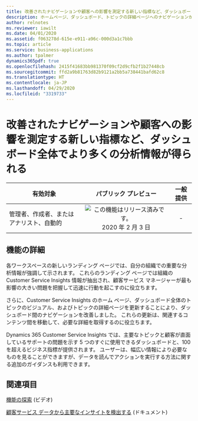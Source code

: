 ```yaml
---
title: 改善されたナビゲーションや顧客への影響を測定する新しい指標など、ダッシュボード全体でより多くの分析情報が得られる
description: ホームページ、ダッシュボード、トピックの詳細ページへのナビゲーションが改善され、分析情報を見つけやすくなりました。
author: relnotes
ms.reviewer: iawilt
ms.date: 04/01/2020
ms.assetid: f063278d-615e-e911-a96c-000d3a1c7bbb
ms.topic: article
ms.service: business-applications
ms.author: tpalmer
dynamics365pdf: true
ms.openlocfilehash: 2415f41683bb981370f09cf2d9cfb2f1b27448cb
ms.sourcegitcommit: ffd2a9b81763d82b9121a2bb5a738441bafd62c8
ms.translationtype: HT
ms.contentlocale: ja-JP
ms.lasthandoff: 04/29/2020
ms.locfileid: "3319733"
---
```

# <a name="more-insights-across-dashboards-including-improved-navigation-and-new-metrics-to-measure-customer-impact"></a>改善されたナビゲーションや顧客への影響を測定する新しい指標など、ダッシュボード全体でより多くの分析情報が得られる


| 有効対象    |  パブリック プレビュー | 一般提供 | 
| ---------- | :----------: |:----------: |
|管理者、作成者、またはアナリスト、自動的|![この機能はリリース済みです。](/dynamics365-release-plan/media/green-checkmark.png "この機能はリリース済みです。") 2020 年 2 月 3 日| -|






## <a name="feature-details"></a>機能の詳細
<!--feature detail start -->
各ワークスペースの新しいランディング ページでは、自分の組織での重要な分析情報が強調して示されます。 これらのランディング ページでは組織の Customer Service Insights 情報が抽出され、顧客サービス マネージャーが最も影響の大きい問題を把握して迅速に行動を起こすのに役立ちます。 

さらに、Customer Service Insights のホーム ページ、ダッシュボード全体のトピックのビジュアル、およびトピックの詳細ページを更新することにより、ダッシュボード間のナビゲーションを改善しました。 これらの更新は、関連するコンテンツ間を移動して、必要な詳細を取得するのに役立ちます。

Dynamics 365 Customer Service Insights では、主要なトピックと顧客が直面しているサポートの問題を示す 5 つのすぐに使用できるダッシュボードと、100 を超えるビジネス指標が提供されます。 ユーザーは、幅広い情報により必要なものを見ることができますが、データを読んでアクションを実行する方法に関する追加のガイダンスも利用できます。
<!--feature detail end -->










## <a name="see-also"></a>関連項目
[機能の探索](https://aka.ms/ROGCSI19RW2ROV1) (ビデオ)

<!--docs start-->
[顧客サービス データから主要なインサイトを検出する](https://docs.microsoft.com/dynamics365/ai/customer-service-insights/keyinsights#topics-to-watch) (ドキュメント)
<!--docs end-->
